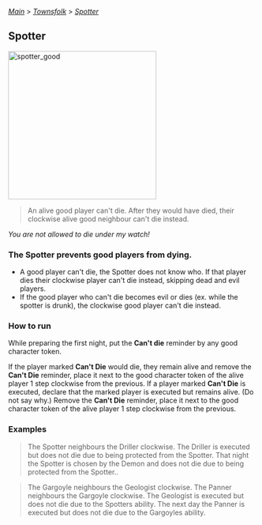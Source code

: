 [*Main*](https://github.com/PowerofMoll/Mining-Timing---A-fancreation-to-Blood-on-the-Clocktower/blob/main) > [_Townsfolk_](https://github.com/PowerofMoll/Mining-Timing---A-fancreation-to-Blood-on-the-Clocktower/blob/main/Townsfolk/README.md) > [_Spotter_](https://github.com/PowerofMoll/Mining-Timing---A-fancreation-to-Blood-on-the-Clocktower/blob/main/Townsfolk/Spotter/README.md)

## Spotter

<img src="https://github.com/user-attachments/assets/c89355a6-742d-4992-b3e3-97d1d6be30a1" alt="spotter_good" width="300" height="300">

> An alive good player can't die. After they would have died, their clockwise alive good neighbour can't die instead.

*You are not allowed to die under my watch!*

### The Spotter prevents good players from dying.
-  A good player can't die, the Spotter does not know who. If that player dies their clockwise player can't die instead, skipping dead and evil players.
-  If the good player who can't die becomes evil or dies (ex. while the spotter is drunk), the clockwise good player can't die instead.

### How to run
While preparing the first night, put the **Can't die** reminder by any good character token.

If the player marked **Can't Die** would die, they remain alive and remove the **Can't Die** reminder, place it next to the good character token of the alive player 1 step clockwise from the previous. If a player marked **Can't Die** is executed, declare that the marked player is executed but remains alive. (Do not say why.) Remove the **Can't Die** reminder, place it next to the good character token of the alive player 1 step clockwise from the previous.

### Examples
> The Spotter neighbours the Driller clockwise. The Driller is executed but does not die due to being protected from the Spotter. That night the Spotter is chosen by the Demon and does not die due to being protected from the Spotter..

> The Gargoyle neighbours the Geologist clockwise. The Panner neighbours the Gargoyle clockwise. The Geologist is executed but does not die due to the Spotters ability. The next day the Panner is executed but does not die due to the Gargoyles ability.
